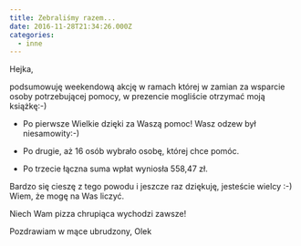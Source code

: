 ```yaml
---
title: Zebraliśmy razem...
date: 2016-11-28T21:34:26.000Z
categories: 
  - inne
---
```


Hejka,

podsumowuję weekendową akcję w ramach której w zamian za wsparcie osoby potrzebującej pomocy, w prezencie mogliście otrzymać moją książkę:-)

- Po pierwsze Wielkie dzięki za Waszą pomoc! Wasz odzew był niesamowity:-)

- Po drugie, aż 16 osób wybrało osobę, której chce pomóc.

- Po trzecie łączna suma wpłat wyniosła 558,47 zł.

Bardzo się cieszę z tego powodu i jeszcze raz dziękuję, jesteście wielcy :-) Wiem, że mogę na Was liczyć.

Niech Wam pizza chrupiąca wychodzi zawsze!

Pozdrawiam w mące ubrudzony, Olek
